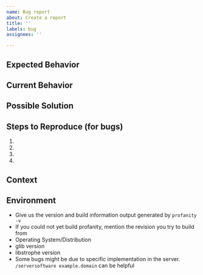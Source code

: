 ```yaml
---
name: Bug report
about: Create a report
title: ''
labels: bug
assignees: ''

---
```


<!--- Provide a general summary of the issue in the Title above -->

<!--- More than 50 issues open? Please don't file any new feature requests -->
<!--- Help us reduce the work first :-) -->

## Expected Behavior
<!--- If you're describing a bug, tell us what should happen -->
<!--- If you're suggesting a change/improvement, tell us how it should work -->

## Current Behavior
<!--- If describing a bug, tell us what happens instead of the expected behavior -->
<!--- If suggesting a change/improvement, explain the difference from current behavior -->

## Possible Solution
<!--- Not obligatory, but suggest a fix/reason for the bug, -->
<!--- or ideas how to implement the addition or change -->

## Steps to Reproduce (for bugs)
<!--- Describe, in detail, what needs to happen to reproduce this bug -->
<!--- Give us a screenshot (if it's helpful for this particular bug) -->
1.
2.
3.
4.

## Context
<!--- How has this issue affected you? What are you trying to accomplish? -->

## Environment
* Give us the version and build information output generated by `profanity -v`
* If you could not yet build profanity, mention the revision you try to build from
* Operating System/Distribution
* glib version
* libstrophe version
* Some bugs might be due to specific implementation in the server. `/serversoftware example.domain` can be helpful

